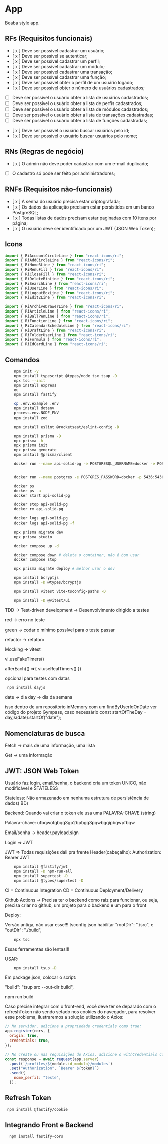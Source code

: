# App

Beaba style app.

## RFs (Requisitos funcionais)

- [ x ] Deve ser possível cadastrar um usuário;
- [ x ] Deve ser possível se autenticar;
- [ x ] Deve ser possível cadastrar um perfil;
- [ x ] Deve ser possível cadastrar um módulo;
- [ x ] Deve ser possível cadastrar uma transação;
- [ x ] Deve ser possível cadastrar uma função;
- [ x ] Deve ser possível obter o perfil de um usuário logado;
- [ x ] Deve ser possível obter o número de usuários cadastrados;
- [ ] Deve ser possível o usuário obter a lista de usuários cadastrados;
- [ ] Deve ser possível o usuário obter a lista de perfis cadastrados;
- [ ] Deve ser possível o usuário obter a lista de módulos cadastrados;
- [ ] Deve ser possível o usuário obter a lista de transações cadastradas;
- [ ] Deve ser possível o usuário obter a lista de funções cadastradas;
- [ x ] Deve ser possível o usuário buscar usuários pelo id;
- [ x ] Deve ser possível o usuário buscar usuários pelo nome;

## RNs (Regras de negócio)

- [ x ] O admin não deve poder cadastrar com um e-mail duplicado;
- [ ] O cadastro só pode ser feito por administradores;

## RNFs (Requisitos não-funcionais)

- [ x ] A senha do usuário precisa estar criptografada;
- [ x ] Os dados da aplicação precisam estar persistidos em um banco PostgreSQL;
- [ x ] Todas listas de dados precisam estar paginadas com 10 itens por página;
- [ x ] O usuário deve ser identificado por um JWT (JSON Web Token);

## Icons

```js
import { RiAccountCircleLine } from "react-icons/ri";
import { RiAddCircleLine } from "react-icons/ri";
import { RiHome3Line } from "react-icons/ri";
import { RiMenuFill } from "react-icons/ri";
import { RiCloseFill } from "react-icons/ri";
import { RiDeleteBinLine } from "react-icons/ri";
import { RiSearchLine } from "react-icons/ri";
import { RiUserLine } from "react-icons/ri";
import { RiLogoutBoxLine } from "react-icons/ri";
import { RiEdit2Line } from "react-icons/ri";

import { RiArchiveDrawerLine } from "react-icons/ri";
import { RiArticleLine } from "react-icons/ri";
import { RiBallPenLine } from "react-icons/ri";
import { RiFunctionLine } from "react-icons/ri";
import { RiCalendarScheduleLine } from "react-icons/ri";
import { RiDraftLine } from "react-icons/ri";
import { RiFolderUserLine } from "react-icons/ri";
import { RiFormula } from "react-icons/ri";
import { RiIdCardLine } from "react-icons/ri";
```

## Comandos

```sh
    npm init -y
    npm install typescript @types/node tsx tsup -D
    npx tsc --init
    npm install express
    ou
    npm install fastify

    cp .env.example .env
    npm install dotenv
    process.env.NODE_ENV
    npm install zod

    npm install eslint @rocketseat/eslint-config -D

    npm install prisma -D
    npx prisma -h
    npx prisma init
    npx prisma generate
    npm install @prisma/client

    docker run --name api-solid-pg -e POSTGRESQL_USERNAME=docker -e POSTGRESQL_PASSWORD=docker -e POSTGRESQL_DATABASE=apisolid -p 5436:5432 -d -t bitnami/postgresql


    docker run --name postgres -e POSTGRES_PASSWORD=docker -p 5436:5436 -d -t bitnami/postgres

    docker ps
    docker ps -a
    docker start api-solid-pg

    docker stop api-solid-pg
    docker rm api-solid-pg

    docker logs api-solid-pg
    docker logs api-solid-pg -f

    npx prisma migrate dev
    npx prisma studio

    docker compose up -d

    docker compose down # deleta o container, não é bom usar
    docker compose stop

    npx prisma migrate deploy # melhor usar o dev

    npm install bcryptjs
    npm install -D @types/bcryptjs

    npm install vitest vite-tsconfig-paths -D

    npm install -D @vitest/ui
```

TDD -> Test-driven development -> Desenvolvimento dirigido a testes

red -> erro no teste

green -> codar o mínimo possível para o teste passar

refactor -> refatoro

Mocking -> vitest

vi.useFakeTimers()

afterEach(() =>{
vi.useRealTimers()
})

opcional para testes com datas

```sh
 npm install dayjs
```

date -> dia
day -> dia da semana

isso dentro de um repositório inMemory com um findByUserIdOnDate
ver código do projeto Gympass, caso necessário
const startOfTheDay = dayjs(date).startOf("date");

## Nomenclaturas de busca

Fetch -> mais de uma informação, uma lista

Get -> uma informação

## JWT: JSON Web Token

Usuário faz login, email/senha, o backend cria um token UNICO,
não modificável e STATELESS

Stateless: Não armazenado em nenhuma estrutura de persistência de dados( BD)

Backend: Quando vai criar o token ele usa uma PALAVRA-CHAVE (string)

Palavra-chave: ufbqwofgbqq3gp2bpbgq3pqwbgqipbqwpfbqw

Email/senha -> header.payload.sign

Login => JWT

JWT => Todas requisições dali pra frente
Header(cabeçalho): Authorization: Bearer JWT

```sh
    npm install @fastify/jwt
    npm install -D npm-run-all
    npm install supertest -D
    npm install @types/supertest -D
```

CI = Continuous Integration
CD = Continuous Deployment/Delivery

Github Actions -> Precisa ter o backend como raiz para funcionar,
ou seja, precisa criar no github, um projeto para o backend e um para o front

Deploy:

Versão antiga, não usar esse!!!
tsconfig.json
habilitar "rootDir": "./src",
e "outDir": "./build",

```sh
    npx tsc
```

Essas ferramentas são lentas!!!

USAR:

```sh
    npm install tsup -D
```

Em package.json, colocar o script:

"build": "tsup src --out-dir build",

npm run build

Caso precise integrar com o front-end, você deve ter se deparado com o refreshToken não
sendo setado nos cookies do navegador, para resolver esse problema, ilustraremos a solução
utilizando o Axios:

```js
// No servidor, adicione a propriedade credentials como true:
app.register(cors, {
  origin: true,
  credentials: true,
});

// No create ou nas requisições do Axios, adicione o withCredentials como true:
const response = await request(app.server)
  .post(`/profiles/${module.id_modulo}/modules`)
  .set("Authorization", `Bearer ${token}`)
  .send({
    nome_perfil: "teste",
  });
```

## Refresh Token

```sh
 npm install @fastify/cookie

```

## Integrando Front e Backend

```sh
  npm install fastify-cors
```
